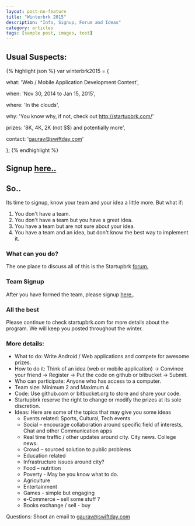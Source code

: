 ```yaml
---
layout: post-no-feature
title: "Winterbrk 2015"
description: "Info, Signup, Forum and Ideas"
category: articles
tags: [sample post, images, test]
---
```


## Usual Suspects:

{% highlight json %}
var winterbrk2015 = {

  what:    'Web / Mobile Application Development Contest',

  when:    'Nov 30, 2014 to Jan 15, 2015',

  where:   'In the clouds',

  why:     'You know why, if not, check out http://startupbrk.com/'

  prizes:  '8K, 4K, 2K (not $$) and potentially more',

  contact: 'gaurav@swiftday.com'

};
{% endhighlight %}

## Signup [here..](https://docs.google.com/forms/d/1b1H2tthtQfShuoAVu_XIhapSiNWFok4uXrVPPHjigDg/viewform)

## So..
Its time to signup, know your team and your idea a little more. But what if:

1. You don't have a team.
2. You don't have a team but you have a great idea.
3. You have a team but are not sure about your idea.
4. You have a team and an idea, but don't know the best way to implement it.

### What can you do?

The one place to discuss all of this is the Startupbrk [forum.](https://groups.google.com/forum/#!forum/startupbrk)

### Team Signup

After you have formed the team, please signup [here.](https://docs.google.com/forms/d/1b1H2tthtQfShuoAVu_XIhapSiNWFok4uXrVPPHjigDg/viewform).

### All the best

Please continue to check startupbrk.com for more details about the program. We will keep you posted throughout the winter.

### More details:

* What to do: Write Android / Web applications and compete for awesome prizes.
* How to do it: Think of an idea (web or mobile application) -> Convince your friend -> Register -> Put the code on github or bitbucket -> Submit.
* Who can participate: Anyone who has access to a computer.
* Team size: Minimum 2 and Maximum 4
* Code: Use github.com or bitbucket.org to store and share your code. 
* Startupbrk reserve the right to change or modify the prizes at its sole discretion.
* Ideas: Here are some of the topics that may give you some ideas
  * Events related: Sports, Cultural, Tech events
  * Social – encourage collaboration around specific field of interests, Chat and other Communication apps
  * Real time traffic / other updates around city. City news. College news.
  * Crowd – sourced solution to public problems
  * Education related
  * Infrastructure issues around city?
  * Food – nutrition
  * Poverty - May be you know what to do.
  * Agriculture
  * Entertainment
  * Games - simple but engaging
  * e-Commerce – sell some stuff ?
  * Books exchange / sell - buy

Questions: Shoot an email to gaurav@swiftday.com 

